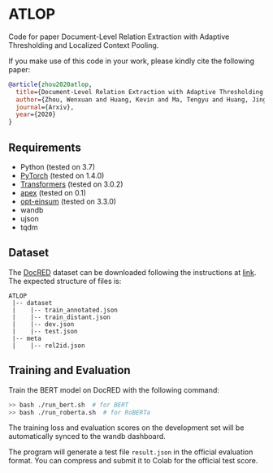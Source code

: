 # ATLOP
Code for paper Document-Level Relation Extraction with Adaptive Thresholding and Localized Context Pooling.

If you make use of this code in your work, please kindly cite the following paper:

```bibtex
@article{zhou2020atlop,
  title={Document-Level Relation Extraction with Adaptive Thresholding and Localized Context Pooling},
  author={Zhou, Wenxuan and Huang, Kevin and Ma, Tengyu and Huang, Jing},
  journal={Arxiv},
  year={2020}
}
```

## Requirements
* Python (tested on 3.7)
* [PyTorch](http://pytorch.org/) (tested on 1.4.0)
* [Transformers](https://github.com/huggingface/transformers) (tested on 3.0.2)
* [apex](https://github.com/NVIDIA/apex) (tested on 0.1)
* [opt-einsum](https://github.com/dgasmith/opt_einsum) (tested on 3.3.0)
* wandb
* ujson
* tqdm

## Dataset
The [DocRED](https://www.aclweb.org/anthology/P19-1074/) dataset can be downloaded following the instructions at [link](https://github.com/thunlp/DocRED/tree/master/data). The expected structure of files is:
```
ATLOP
 |-- dataset
 |    |-- train_annotated.json        
 |    |-- train_distant.json
 |    |-- dev.json
 |    |-- test.json
 |-- meta
 |    |-- rel2id.json
```

## Training and Evaluation
Train the BERT model on DocRED with the following command:

```bash
>> bash ./run_bert.sh  # for BERT
>> bash ./run_roberta.sh  # for RoBERTa
```

The training loss and evaluation scores on the development set will be automatically synced to the wandb dashboard.

The program will generate a test file `result.json` in the official evaluation format. You can compress and submit it to Colab for the official test score.
